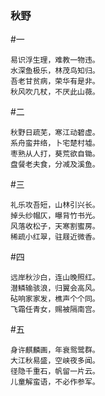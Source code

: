 ### 秋野
#一
```
易识浮生理，难教一物违。
水深鱼极乐，林茂鸟知归。
吾老甘贫病，荣华有是非。
秋风吹几杖，不厌此山薇。
```
#二
```
秋野日疏芜，寒江动碧虚。
系舟蛮井络，卜宅楚村墟。
枣熟从人打，葵荒欲自锄。
盘餐老夫食，分减及溪鱼。
```
#三
```
礼乐攻吾短，山林引兴长。
掉头纱帽仄，曝背竹书光。
风落收松子，天寒割蜜房。
稀疏小红翠，驻屐近微香。
```
#四
```
远岸秋沙白，连山晚照红。
潜鳞输骇浪，归翼会高风。
砧响家家发，樵声个个同。
飞霜任青女，赐被隔南宫。
```
#五
```
身许麒麟画，年衰鸳鹭群。
大江秋易盛，空峡夜多闻。
径隐千重石，帆留一片云。
儿童解蛮语，不必作参军。
```